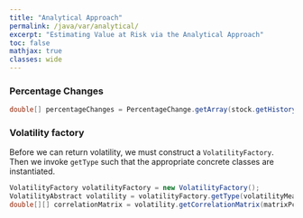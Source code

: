 ```yaml
---
title: "Analytical Approach"
permalink: /java/var/analytical/
excerpt: "Estimating Value at Risk via the Analytical Approach"
toc: false
mathjax: true
classes: wide
---
```


### Percentage Changes

```java
double[] percentageChanges = PercentageChange.getArray(stock.getHistory());
```

### Volatility factory

Before we can return volatility, we must construct a `VolatilityFactory`.
Then we invoke `getType` such that the appropriate concrete classes are instantiated.


```java
VolatilityFactory volatilityFactory = new VolatilityFactory();
VolatilityAbstract volatility = volatilityFactory.getType(volatilityMeasure);
double[][] correlationMatrix = volatility.getCorrelationMatrix(matrixPcntChanges);
```
